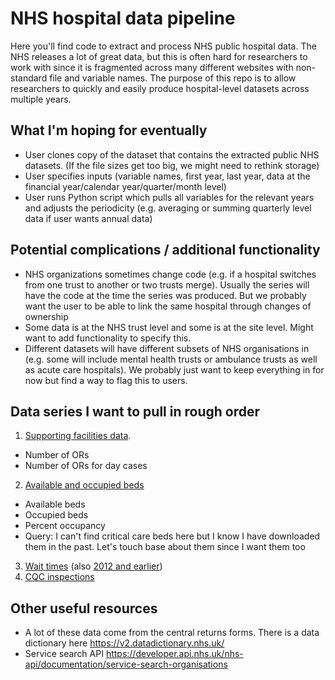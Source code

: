 # NHS hospital data pipeline
Here you'll find code to extract and process NHS public hospital data. The NHS releases a lot of great data, but this is often hard for researchers to work with since it is fragmented across many different websites with non-standard file and variable names. The purpose of this repo is to allow researchers to quickly and easily produce hospital-level datasets across multiple years.

## What I'm hoping for eventually
- User clones copy of the dataset that contains the extracted public NHS datasets. (If the file sizes get too big, we might need to rethink storage)
- User specifies inputs (variable names, first year, last year, data at the financial year/calendar year/quarter/month level)
- User runs Python script which pulls all variables for the relevant years and adjusts the periodicity (e.g. averaging or summing quarterly level data if user wants annual data)

## Potential complications / additional functionality
- NHS organizations sometimes change code (e.g. if a hospital switches from one trust to another or two trusts merge). Usually the series will have the code at the time the series was produced. But we probably want the user to be able to link the same hospital through changes of ownership
- Some data is at the NHS trust level and some is at the site level. Might want to add functionality to specify this.
- Different datasets will have different subsets of NHS organisations in (e.g. some will include mental health trusts or ambulance trusts as well as acute care hospitals). We probably just want to keep everything in for now but find a way to flag this to users.

## Data series I want to pull in rough order 
1. [Supporting facilities data](https://www.england.nhs.uk/statistics/statistical-work-areas/cancelled-elective-operations/supporting-facilities-data/). 
- Number of ORs
- Number of ORs for day cases
2. [Available and occupied beds](https://www.england.nhs.uk/statistics/statistical-work-areas/bed-availability-and-occupancy/bed-data-overnight/)
- Available beds
- Occupied beds
- Percent occupancy
- Query: I can't find critical care beds here but I know I have downloaded them in the past. Let's touch base about them since I want them too
3. [Wait times](https://www.england.nhs.uk/statistics/statistical-work-areas/rtt-waiting-times/) (also [2012 and earlier](https://www.england.nhs.uk/statistics/statistical-work-areas/rtt-waiting-times/))
4. [CQC inspections](https://www.england.nhs.uk/statistics/statistical-work-areas/rtt-waiting-times/)

## Other useful resources
- A lot of these data come from the central returns forms. There is a data dictionary here https://v2.datadictionary.nhs.uk/
- Service search API https://developer.api.nhs.uk/nhs-api/documentation/service-search-organisations
